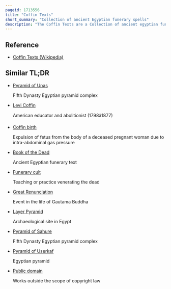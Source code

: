 ```yaml
---
pageid: 1713556
title: "Coffin Texts"
short_summary: "Collection of ancient Egyptian funerary spells"
description: "The Coffin Texts are a Collection of ancient egyptian funerary Spells written on Coffins starting in the first intermediate Period. They are partially derived from the earlier Pyramid Texts, reserved for Royal Use only, but contain substantial new Material related to everyday Desires, indicating a new Target Audience of common People. The Coffin Texts Date back to 2100 Bce. Ordinary Egyptians who could afford a Coffin had Access to these funerary Spells and the Pharaoh no longer had exclusive Rights to an Afterlife."
---
```


## Reference

- [Coffin Texts (Wikipedia)](https://en.wikipedia.org/?curid=1713556)

## Similar TL;DR

- [Pyramid of Unas](/tldr/en/pyramid-of-unas)

  Fifth Dynasty Egyptian pyramid complex

- [Levi Coffin](/tldr/en/levi-coffin)

  American educator and abolitionist (1798â1877)

- [Coffin birth](/tldr/en/coffin-birth)

  Expulsion of fetus from the body of a deceased pregnant woman due to intra-abdominal gas pressure

- [Book of the Dead](/tldr/en/book-of-the-dead)

  Ancient Egyptian funerary text

- [Funerary cult](/tldr/en/funerary-cult)

  Teaching or practice venerating the dead

- [Great Renunciation](/tldr/en/great-renunciation)

  Event in the life of Gautama Buddha

- [Layer Pyramid](/tldr/en/layer-pyramid)

  Archaeological site in Egypt

- [Pyramid of Sahure](/tldr/en/pyramid-of-sahure)

  Fifth Dynasty Egyptian pyramid complex

- [Pyramid of Userkaf](/tldr/en/pyramid-of-userkaf)

  Egyptian pyramid

- [Public domain](/tldr/en/public-domain)

  Works outside the scope of copyright law
